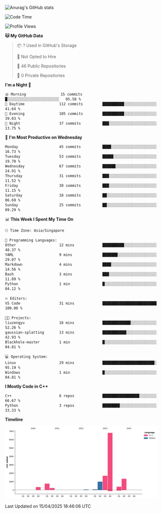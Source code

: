 ![Anurag's GitHub stats](https://github-readme-stats.vercel.app/api?username=OnePointFive99&show_icons=true&theme=transparent)

<!--START_SECTION:waka-->
![Code Time](http://img.shields.io/badge/Code%20Time-228%20hrs%2020%20mins-blue)

![Profile Views](http://img.shields.io/badge/Profile%20Views-0-blue)

**🐱 My GitHub Data** 

> 📦 ? Used in GitHub's Storage 
 > 
> 🚫 Not Opted to Hire
 > 
> 📜 46 Public Repositories 
 > 
> 🔑 0 Private Repositories 
 > 
**I'm a Night 🦉** 

```text
🌞 Morning                15 commits          █░░░░░░░░░░░░░░░░░░░░░░░░   05.58 % 
🌆 Daytime                112 commits         ██████████░░░░░░░░░░░░░░░   41.64 % 
🌃 Evening                105 commits         ██████████░░░░░░░░░░░░░░░   39.03 % 
🌙 Night                  37 commits          ███░░░░░░░░░░░░░░░░░░░░░░   13.75 % 
```
📅 **I'm Most Productive on Wednesday** 

```text
Monday                   45 commits          ████░░░░░░░░░░░░░░░░░░░░░   16.73 % 
Tuesday                  53 commits          █████░░░░░░░░░░░░░░░░░░░░   19.70 % 
Wednesday                67 commits          ██████░░░░░░░░░░░░░░░░░░░   24.91 % 
Thursday                 31 commits          ███░░░░░░░░░░░░░░░░░░░░░░   11.52 % 
Friday                   30 commits          ███░░░░░░░░░░░░░░░░░░░░░░   11.15 % 
Saturday                 18 commits          ██░░░░░░░░░░░░░░░░░░░░░░░   06.69 % 
Sunday                   25 commits          ██░░░░░░░░░░░░░░░░░░░░░░░   09.29 % 
```


📊 **This Week I Spent My Time On** 

```text
🕑︎ Time Zone: Asia/Singapore

💬 Programming Languages: 
Other                    12 mins             ██████████░░░░░░░░░░░░░░░   40.37 % 
YAML                     9 mins              ███████░░░░░░░░░░░░░░░░░░   29.07 % 
Markdown                 4 mins              ████░░░░░░░░░░░░░░░░░░░░░   14.56 % 
Bash                     3 mins              ███░░░░░░░░░░░░░░░░░░░░░░   11.89 % 
Python                   1 min               █░░░░░░░░░░░░░░░░░░░░░░░░   04.12 % 

🔥 Editors: 
VS Code                  31 mins             █████████████████████████   100.00 % 

🐱‍💻 Projects: 
liuzengyu                16 mins             █████████████░░░░░░░░░░░░   52.26 % 
gaussian-splatting       13 mins             ███████████░░░░░░░░░░░░░░   42.93 % 
Blackhole-master         1 min               █░░░░░░░░░░░░░░░░░░░░░░░░   04.81 % 

💻 Operating System: 
Linux                    29 mins             ████████████████████████░   95.19 % 
Windows                  1 min               █░░░░░░░░░░░░░░░░░░░░░░░░   04.81 % 
```

**I Mostly Code in C++** 

```text
C++                      6 repos             █████████████████░░░░░░░░   66.67 % 
Python                   3 repos             ████████░░░░░░░░░░░░░░░░░   33.33 % 
```



**Timeline**

![Lines of Code chart](https://raw.githubusercontent.com/OnePointFive99/OnePointFive99/main/assets/bar_graph.png)


 Last Updated on 15/04/2025 18:46:06 UTC
<!--END_SECTION:waka-->

  

